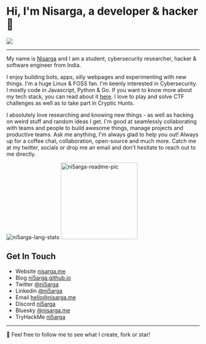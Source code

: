 # Hi, I'm Nisarga, a developer & hacker 👋


![](https://e1.pxfuel.com/desktop-wallpaper/936/34/desktop-wallpaper-aesthetic-anime-gifs-laptop-rain-gaming-anime-girl-aesthetic.jpg)

---

My name is [Nisarga](https://nisarga.me) and I am a student, cybersecurity researcher, hacker & software engineer from India. 

I enjoy building bots, apps, silly webpages and experimenting with new things. I'm a huge Linux & FOSS fan. I'm keenly interested in Cybersecurity. I mostly code in Javascript, Python & Go. If you want to know more about my tech stack, you can read about it [here](https://nisarga.me/about). I love to play and solve CTF challenges as well as to take part in Cryptic Hunts. 

I absolutely love researching and knowing new things - as well as hacking on weird stuff and random ideas I get. I'm good at seamlessly collaborating with teams and people to build awesome things, manage projects and productive teams. Ask me anything, I'm always glad to help you out! Always up for a coffee chat, collaboration, open-source and much more. Catch me at my twitter, socials or drop me an email and don't hesitate to reach out to me directly.

<p><img src="https://github-readme-stats.vercel.app/api/top-langs?username=ni5arga&show_icons=true&locale=en&layout=compact&theme=dark" alt="ni5arga-lang-stats" />
  <img width="200" src="https://i.pinimg.com/originals/ef/78/ab/ef78ab78dfd55dd03a51c6ce54fb393b.gif" alt="ni5arga-readme-pic" /> </p>
  

## Get In Touch

- Website [nisarga.me](https://nisarga.me)
- Blog [ni5arga.github.io](https://ni5arga.github.io)
- Twitter [@ni5arga](https://twitter.com/ni5arga)
- Linkedin [@ni5arga](https://www.linkedin.com/in/ni5arga/)
- Email [hello@nisarga.me](mailto:hello@nisarga.me)
- Discord [ni5arga](https://discord.com/users/746040983992533072)
- Bluesky [@nisarga.me](https://bsky.app/profile/nisarga.me)
- TryHackMe [ni5arga](https://tryhackme.com/p/ni5arga)

---
🍃 Feel free to follow me to see what I create, fork or star!
